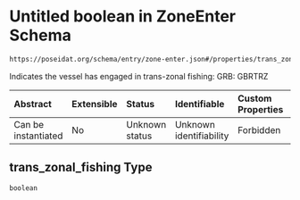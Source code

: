 # Untitled boolean in ZoneEnter Schema

```txt
https://poseidat.org/schema/entry/zone-enter.json#/properties/trans_zonal_fishing
```

Indicates the vessel has engaged in trans-zonal fishing: GRB: GBRTRZ

| Abstract            | Extensible | Status         | Identifiable            | Custom Properties | Additional Properties | Access Restrictions | Defined In                                                               |
| :------------------ | :--------- | :------------- | :---------------------- | :---------------- | :-------------------- | :------------------ | :----------------------------------------------------------------------- |
| Can be instantiated | No         | Unknown status | Unknown identifiability | Forbidden         | Allowed               | none                | [zone-enter.json*](schemas/entry/zone-enter.json "open original schema") |

## trans_zonal_fishing Type

`boolean`
